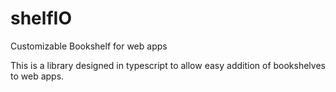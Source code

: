 # shelfIO
Customizable Bookshelf for web apps

This is a library designed in typescript to allow easy addition of bookshelves to web apps. 
